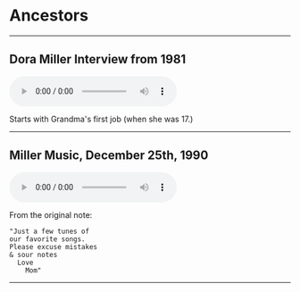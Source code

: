 # Ancestors #

------

## Dora Miller Interview from 1981 ##

<audio controls>
  <source src="dora-miller_1981.mp3" />
</audio>

Starts with Grandma's first job (when she was 17.)

------

## Miller Music, December 25th, 1990 ##

<audio controls>
  <source src="miller-music.mp3" />
</audio>

From the original note:

    "Just a few tunes of
    our favorite songs.
    Please excuse mistakes
    & sour notes
      Love
        Mom"

------

